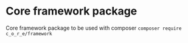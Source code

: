 # Core framework package
Core framework package to be used with composer
`composer require c_o_r_e/framework`